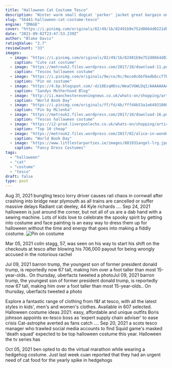 ```yaml
---
title: "Halloween Cat Costume Tesco"
description: "Winter warm small dogcat 'parker' jacket great bargain on these little dogs winter 'parker' coats.Read more. 5 58. Get deal. 20th oct 2019. 7 people like this deal. 1 comment. Jasmine costume for 1(+1 delivery) limited qty deal! ... Perfect for halloween"
slug: "56441-halloween-cat-costume-tesco"
engine: "IMAGE"
cover: "https://i.pinimg.com/originals/82/49/1b/82491b9e752d8664d0221db4f463c317.jpg"
date: "2021-09-02T23:47:53.239Z"
author: "Blake Davis"
ratingValue: "2.7"
reviewCount: "33"
images:
  - image: "https://i.pinimg.com/originals/82/49/1b/82491b9e752d8664d0221db4f463c317.jpg"
    caption: "Cute cat costume"
  - image: "https://metrouk2.files.wordpress.com/2017/10/download-11.png"
    caption: "Tescos halloween costume"
  - image: "https://i.pinimg.com/originals/9e/ce/0c/9ece0c6bf6edb6ccf7bae655eb5f58e0.jpg"
    caption: "Pin on costume"
  - image: "https://4.bp.blogspot.com/-dz18EsqHDss/WeaCVGWLDqI/AAAAAAAAk-g/IJc-tIKMJnEDAH5zOGRwIBYHG1TZy8ZKgCLcBGAs/s1600/WimpyKid.jpg"
    caption: "Sandys Motherhood Blog"
  - image: "http://i1.manchestereveningnews.co.uk/whats-on/shopping/article10948049.ece/ALTERNATES/s615b/cat-in-the-hat.jpg"
    caption: "World Book Day"
  - image: "https://i.pinimg.com/originals/ff/fd/4b/fffd4b53a1e649310002bee0292d01e1.jpg"
    caption: "Pin by Milenka"
  - image: "https://metrouk2.files.wordpress.com/2017/10/download-16.png"
    caption: "Tescos halloween costume"
  - image: "https://i2-prod.liverpoolecho.co.uk/whats-on/shopping/article10106971.ece/ALTERNATES/s615b/download-2.png"
    caption: "Top 10 cheap"
  - image: "https://metrouk2.files.wordpress.com/2017/02/alice-in-wonderland1.jpg?w=620&h=620&crop=1"
    caption: "World Book Day"
  - image: "https://www.littlestarparties.ie/images/881931angel-lrg.jpg"
    caption: "Fancy Dress Costumes"
tags:
  - "halloween"
  - "cat"
  - "costume"
  - "tesco"
draft: false
type: post
---
```


Aug 31, 2021 bungling tesco lorry driver causes rail chaos in cornwall after crashing into bridge near plymouth as all trains are cancelled or suffer massive delays  Radiant cat deeley, 44 Kyle richards .... Sep 24, 2021 halloween is just around the corner, but not all of us are a dab hand with a sewing machine. Lots of kids love to celebrate the spooky spirit by getting into costume and face painting is an easy way to dress them up for halloween without the time and energy that goes into making a fiddly costume.
![Pin on costume](https://i.pinimg.com/originals/9e/ce/0c/9ece0c6bf6edb6ccf7bae655eb5f58e0.jpg "Pin on costume")

Mar 05, 2021 colin stagg, 57, was seen on his way to start his shift on the checkouts at tesco after blowing his 706,000 payout for being wrongly accused in the notorious rachel
<!--inArticleAds-->

<!--galleryOne-->

Jul 09, 2021 barron trump, the youngest son of former president donald trump, is reportedly now 67 tall, making him over a foot taller than most 15-year-olds.. On thursday, uberfacts tweeted a photoJul 09, 2021 barron trump, the youngest son of former president donald trump, is reportedly now 67 tall, making him over a foot taller than most 15-year-olds.. On thursday, uberfacts tweeted a photo
<!--inArticleAds-->

<!--galleryTwo-->

Explore a fantastic range of clothing from f&f at tesco, with all the latest styles in kids', men's and women's clothes. Available in 607 selected. Halloween costume ideas 2021: easy, affordable and unique outfits  Boris johnson appoints ex-tesco boss as 'expert supply chain adviser' to ease crisis Cat-astrophe averted as fans catch .... Sep 20, 2021 a scots tesco manager who trawled social media accounts to find  Squid game's masked 'death squad' expected to be top halloween costume this year. Halloween the tv series has
<!--galleryThree-->

Oct 05, 2021 ben opted to do the virtual marathon while wearing a hedgehog costume. Just last week cuan reported that they had an urgent need of cat food for the yearly spike in hedgehogs